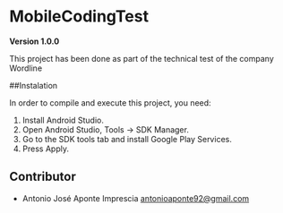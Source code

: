 # MobileCodingTest

**Version 1.0.0**

This project has been done as part of the technical test of the company Wordline

##Instalation

In order to compile and execute this project, you need:

1. Install Android Studio.
2. Open Android Studio, Tools -> SDK Manager.
3. Go to the SDK tools tab and install Google Play Services.
4. Press Apply.

## Contributor

- Antonio José Aponte Imprescia <antonioaponte92@gmail.com>
